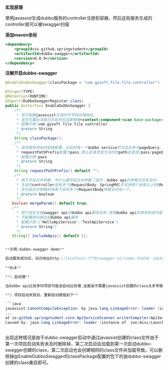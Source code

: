 **实现原理**

使用javassist生成dubbo服务的controller注册到容器，然后这些服务生成的controller就可以被swagger扫描

**添加maven坐标**

```xml
<dependency>
    <groupId>io.github.springstudent</groupId>
    <artifactId>dubbo-swagger</artifactId>
    <version>0.0.9</version>
</dependency>    
```

**注解开启dubbo-swagger**

```java
@EnableDubboSwagger(classPackage = "com.gysoft.file.file.controller")
```

```java
@Target(TYPE)
@Retention(RUNTIME)
@Import(DubboSwaggerRegistar.class)
public @interface EnableDubboSwagger {
    /**
     * 用于配置javassist生成的字节码存储地址，
     * 该包位置必须是已存在的包且能够被<context:component-scan base-package="xxx"/>扫描到
     * 配置示例:com.gysoft.file.file.controller
     * @return String
     */
    String classPackage();
    /**
     * 请求服务地址的前缀配置，比如你有一个dubbo service的方法名称为pageQuery,
     * requestPathPrefix配置为pass,那么在请求该方法时的path会变成/pass/pageQuery
     * 配置示例:pass
     * @return String
     */
    String requestPathPrefix() default "";
    /**
     * 用于开启合并参数，为什么要开启合并参数？因为：dubbo api的参数比较复杂时，
     * 生成的controller会有多个@RequestBody，SpringMVC不支持两个或者以上的@RequestBody传参，
     * 在开启合并参数的场景下会将多个@RequestBody参数合并成一个。
     * @return boolean
     */
   boolean mergeParam() default true;
   /**
     * 用于指定生成swagger api的dubbo api服务名称,使用dubbo api的类名称进行配置，
     * 不配置则扫描全部dubbo api服务
     * 配置示例:{"HelloApiService","TestApiService"}
     * @return String[]
     */
   String[] includeApis() default {}; 
```

```java

**示例:dubbo-swagger-demo**

启动服务成功后，访问地址http://localhost:7778/swagger-ui/index.html#/ 以$dubbocontroller结尾的就是dubbo服务生成的swagger接口
        
**Q&A**

**1.启动慢**

当dubbo api比较多时项目可能会启动比较慢,这是由于需要javassist创建的class太多导致的，如果有必要的话通过配置@EnableDubboSwagger的includeApis配置，只创建指定的dubbo api的controller来提升项目启动速度

**2.项目启动失败后，重新启动报错如下**

```java
javassist.CannotCompileException: by java.lang.LinkageError: loader (instance of  sun/misc/Launcher$AppClassLoader): attempted  duplicate class definition for name: "io/github/springstudent/web/HelloApiService$DubboController"
...
at io.github.springstudent.core.ApiServiceScanner.writerCompiler(ApiServiceScanner.java:274)...	 
Caused by: java.lang.LinkageError: loader (instance of  sun/misc/Launcher$AppClassLoader): attempted  duplicate class definition for name: "io/github/springstudent/web/HelloApiService$DubboController"
    
```

出现这种情况是由于dubbo-swagger启动中通过javassist创建的class文件由于第一次项目启动失败未及时删除掉，第二次启动会加载到第一次启动dubbo-swagger创建的class，第二次启动也会创建相同的class文件并加载导致。可以删除掉@EnableDubboSwagger的classPackage配置的包下的由dubbo-swagger创建的class重启即可。